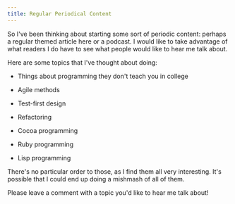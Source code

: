 ```yaml
---
title: Regular Periodical Content
---
```

So I've been thinking about starting some sort of periodic content: perhaps a
regular themed article here or a podcast. I would like to take advantage of
what readers I do have to see what people would like to hear me talk about.

Here are some topics that I've thought about doing:

* Things about programming they don't teach you in college

* Agile methods

* Test-first design

* Refactoring

* Cocoa programming

* Ruby programming

* Lisp programming

There's no particular order to those, as I find them all very interesting.
It's possible that I could end up doing a mishmash of all of them.

Please leave a comment with a topic you'd like to hear me talk about!

